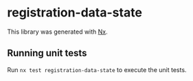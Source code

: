 # registration-data-state

This library was generated with [Nx](https://nx.dev).

## Running unit tests

Run `nx test registration-data-state` to execute the unit tests.
